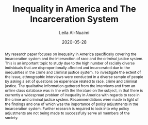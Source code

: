 ---
# Presentation Metadata
title: "Inequality in America and The Incarceration System"
date: 2020-05-28
college: "Northwestern University in Qatar"
subject: "Social Sciences"
author: "Leila Al-Nuaimi"
doi: "10.21985/n2-ppyx-tk23"
major: "Communications"
senior_thesis: false
our_funding: false
faculty_advisor: "Jocelyn Mitchell"
abstract: "My research paper focuses on inequality in America specifically covering the incarceration system and the intersection of race and the criminal justice system. This is an important topic to study due to the high number of racially diverse individuals that are disproportionally affected and incarcerated due to the inequalities in the crime and criminal justice system. To investigate the extent of the issue, ethnographic interviews were conducted in a diverse sample of people by asking a set of questions on experience related to race, crime and criminal justice. The qualitative information gathered from the interviews and from an online class database was in line with the literature on the subject, in that there is currently a widespread problem of inequality in America with regards to race in the crime and criminal justice system. Recommendations were made in light of the findings and one of which was the importance of policy adjustments in the incarceration system. Further research is required to look into why policy adjustments are not being made to successfully serve all members of the society."
google_drive: https://drive.google.com/file/d/1O-2TZxZbVZBG8kL7mD_e3B_rxh84z6Gc/preview
---